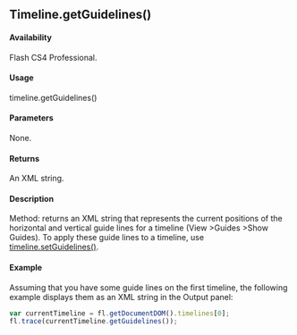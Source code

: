 ## Timeline.getGuidelines()

#### Availability

Flash CS4 Professional.

#### Usage

timeline.getGuidelines()

#### Parameters

None.

#### Returns

An XML string.

#### Description

Method: returns an XML string that represents the current positions of the horizontal and vertical guide lines for a timeline (View >Guides >Show Guides). To apply these guide lines to a timeline, use [timeline.setGuidelines()](../Timeline_object/timeli44.md).

#### Example

Assuming that you have some guide lines on the first timeline, the following example displays them as an XML string in the Output panel:
```javascript
var currentTimeline = fl.getDocumentDOM().timelines[0];
fl.trace(currentTimeline.getGuidelines());

```